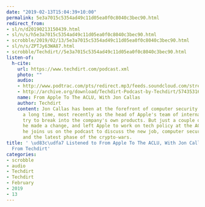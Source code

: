 ```yaml
---
date: "2019-02-13T15:04:39+10:00"
permalink: 5e3a7015c5354ad49c11d05ea0f0c8040c3bec90.html
redirect_from:
- sl/n/d20190213150439.html
- sl/n/s/h5e3a7015c5354ad49c11d05ea0f0c8040c3bec90.html
- scrobble/2019/02/13/5e3a7015c5354ad49c11d05ea0f0c8040c3bec90.html
- sl/n/s/ZPTJy63WA87.html
- scrobble/Techdirt//5e3a7015c5354ad49c11d05ea0f0c8040c3bec90.html
listen-of:
  h-cite:
    url: https://www.techdirt.com/podcast.xml
    photo: ""
    audio:
    - http://www.podtrac.com/pts/redirect.mp3/feeds.soundcloud.com/stream/574353168-techdirt-from-apple-to-the-aclu-with-jon-callas.mp3
    - http://archive.org/download/Techdirt-Podcast-by-Techdirt/574353168-techdirt-from-apple-to-the-aclu-with-jon-callas.mp3
    name: From Apple To The ACLU, With Jon Callas
    author: Techdirt
    content: Jon Callas has been at the forefront of computer security issues for
      a long time, most recently as the head of Apple's team of internal hackers that
      try to break into the company's own products. But just a couple of months ago,
      he made a change, and left Apple to work on tech policy at the ACLU. This week,
      he joins us on the podcast to discuss the new job, computer security policy,
      and the latest phase of the crypto-wars.
title: ' \ud83c\udfa7 Listened to From Apple To The ACLU, With Jon Callas by Techdirt
  From Techdirt'
categories:
- scrobble
- audio
- Techdirt
- Techdirt
- February
- 2019
- 13
---
```

